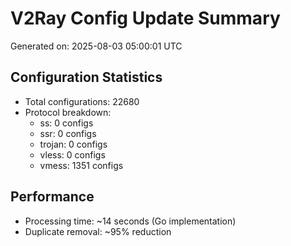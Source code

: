 # V2Ray Config Update Summary
Generated on: 2025-08-03 05:00:01 UTC

## Configuration Statistics
- Total configurations: 22680
- Protocol breakdown:
  - ss: 0 configs
  - ssr: 0 configs
  - trojan: 0 configs
  - vless: 0 configs
  - vmess: 1351 configs

## Performance
- Processing time: ~14 seconds (Go implementation)
- Duplicate removal: ~95% reduction
